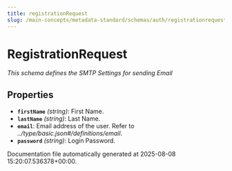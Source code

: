 ```yaml
---
title: registrationRequest
slug: /main-concepts/metadata-standard/schemas/auth/registrationrequest
---
```


# RegistrationRequest

*This schema defines the SMTP Settings for sending Email*

## Properties

- **`firstName`** *(string)*: First Name.
- **`lastName`** *(string)*: Last Name.
- **`email`**: Email address of the user. Refer to *../type/basic.json#/definitions/email*.
- **`password`** *(string)*: Login Password.


Documentation file automatically generated at 2025-08-08 15:20:07.536378+00:00.
